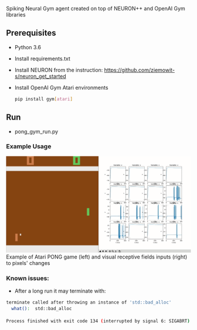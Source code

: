 Spiking Neural Gym agent created on top of NEURON++ and OpenAI Gym libraries

## Prerequisites

* Python 3.6

* Install requirements.txt

* Install NEURON from the instruction: https://github.com/ziemowit-s/neuron_get_started

* Install OpenAI Gym Atari environments
    ```bash
    pip install gym[atari]
    ```
    
## Run

* pong_gym_run.py

### Example Usage
![PONG](images/pong_example.gif) 
Example of Atari PONG game (left) and visual receptive fields inputs (right) to pixels' changes
    
### Known issues:

* After a long run it may terminate with:
```bash
terminate called after throwing an instance of 'std::bad_alloc'
  what():  std::bad_alloc

Process finished with exit code 134 (interrupted by signal 6: SIGABRT)
```


